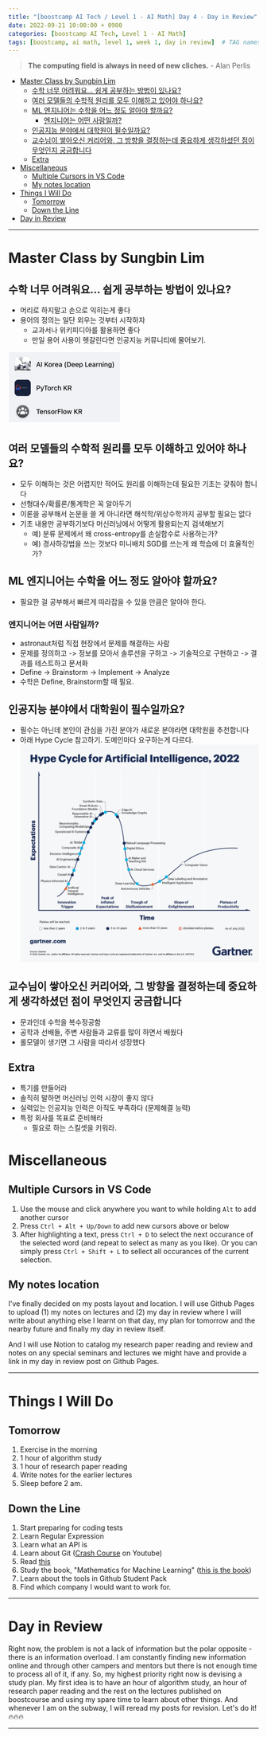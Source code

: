 ```yaml
---
title: "[boostcamp AI Tech / Level 1 - AI Math] Day 4 - Day in Review"
date: 2022-09-21 10:00:00 + 0900
categories: [boostcamp AI Tech, Level 1 - AI Math]
tags: [boostcamp, ai math, level 1, week 1, day in review]	# TAG names should always be lowercase
---
```




> **The computing field is always in need of new cliches.** - Alan Perlis

- [Master Class by Sungbin Lim](#master-class-by-sungbin-lim)
  - [수학 너무 어려워요... 쉽게 공부하는 방법이 있나요?](#수학-너무-어려워요-쉽게-공부하는-방법이-있나요)
  - [여러 모델들의 수학적 원리를 모두 이해하고 있어야 하나요?](#여러-모델들의-수학적-원리를-모두-이해하고-있어야-하나요)
  - [ML 엔지니어는 수학을 어느 정도 알아야 할까요?](#ml-엔지니어는-수학을-어느-정도-알아야-할까요)
    - [엔지니어는 어떤 사람일까?](#엔지니어는-어떤-사람일까)
  - [인공지능 분야에서 대학원이 필수일까요?](#인공지능-분야에서-대학원이-필수일까요)
  - [교수님이 쌓아오신 커리어와, 그 방향을 결정하는데  중요하게 생각하셨던 점이 무엇인지 궁금합니다](#교수님이-쌓아오신-커리어와-그-방향을-결정하는데--중요하게-생각하셨던-점이-무엇인지-궁금합니다)
  - [Extra](#extra)
- [Miscellaneous](#miscellaneous)
  - [Multiple Cursors in VS Code](#multiple-cursors-in-vs-code)
  - [My notes location](#my-notes-location)
- [Things I Will Do](#things-i-will-do)
  - [Tomorrow](#tomorrow)
  - [Down the Line](#down-the-line)
- [Day in Review](#day-in-review)




- - -

# Master Class by Sungbin Lim

## 수학 너무 어려워요... 쉽게 공부하는 방법이 있나요?

*  머리로 하지말고 손으로 익히는게 좋다
*  용어의 정의는 일단 외우는 것부터 시작하자
   *  교과서나 위키피디아를 활용하면 좋다
   *  만일 용어 사용이 헷갈린다면 인공지능 커뮤니티에 물어보기.
  
![](/assets/img/boostcamp/2022-09-22-17-14-56.png)

## 여러 모델들의 수학적 원리를 모두 이해하고 있어야 하나요?

* 모두 이해하는 것은 어렵지만 적어도 원리를 이해하는데 필요한 기초는 갖춰야 합니다
* 선형대수/확률론/통계학은 꼭 알아두기
* 이론을 공부해서 논문을 쓸 게 아니라면 해석학/위상수학까지 공부할 필요는 없다
* 기초 내용만 공부하기보다 머신러닝에서 어떻게 활용되는지 검색해보기
  * 예) 분류 문제에서 왜 cross-entropy를 손실함수로 사용하는가?
  * 예) 경사하강법을 쓰는 것보다 미니배치 SGD를 쓰는게 왜 학습에 더 효율적인가?

## ML 엔지니어는 수학을 어느 정도 알아야 할까요?

* 필요한 걸 공부해서 빠르게 따라잡을 수 있을 만큼은 알아야 한다.

### 엔지니어는 어떤 사람일까?

* astronaut처럼 직접 현장에서 문제를 해결하는 사람
* 문제를 정의하고 -> 정보를 모아서 솔루션을 구하고 -> 기술적으로 구현하고 -> 결과를 테스트하고 문서화
* Define -> Brainstorm -> Implement -> Analyze
* 수학은 Define, Brainstorm할 때 필요.

## 인공지능 분야에서 대학원이 필수일까요?


* 필수는 아닌데 본인이 관심을 가진 분야가 새로운 분야라면 대학원을 추천합니다
* 아래 Hype Cycle 참고하기. 도메인마다 요구하는게 다르다.
![](/assets/img/boostcamp/2022-09-22-17-28-19.png)

## 교수님이 쌓아오신 커리어와, 그 방향을 결정하는데  중요하게 생각하셨던 점이 무엇인지 궁금합니다

* 문과인데 수학을 복수정공함
* 공학과 선배들, 주변 사람들과 교류를 많이 하면서 배웠다
* 롤모델이 생기면 그 사람을 따라서 성장했다

## Extra

* 특기를 만들어라
* 솔직히 말하면 머신러닝 인력 시장이 좋지 않다
* 실력있는 인공지능 인력은 아직도 부족하다 (문제해결 능력)
* 특정 회사를 목표로 준비해라
  * 필요로 하는 스킬셋을 키워라.

# Miscellaneous

## Multiple Cursors in VS Code

1. Use the mouse and click anywhere you want to while holding `Alt` to add another cursor
2. Press `Ctrl + Alt + Up/Down` to add new cursors above or below
3. After highlighting a text, press `Ctrl + D` to select the next occurance of the selected word (and repeat to select as many as you like). Or you can simply press `Ctrl + Shift + L` to sellect all occurances of the current selection.

## My notes location

I've finally decided on my posts layout and location.
I will use Github Pages to upload (1) my notes on lectures and (2) my day in review where I will write about anything else I learnt on that day, my plan for tomorrow and the nearby future and finally my day in review itself.

And I will use Notion to catalog my research paper reading and review and notes on any special seminars and lectures we might have and provide a link in my day in review post on Github Pages.

- - -
  
# Things I Will Do

## Tomorrow

1. Exercise in the morning
2. 1 hour of algorithm study
3. 1 hour of research paper reading
4. Write notes for the earlier lectures
5. Sleep before 2 am.

## Down the Line

1. Start preparing for coding tests
2. Learn Regular Expression
3. Learn what an API is
4. Learn about Git ([Crash Course](https://www.youtube.com/watch?v=RGOj5yH7evk) on Youtube)
5. Read [this](https://www.gartner.com/en/articles/what-s-new-in-artificial-intelligence-from-the-2022-gartner-hype-cycle)
6. Study the book, "Mathematics for Machine Learning" ([this is the book](https://mml-book.github.io/book/mml-book.pdf))
7. Learn about the tools in Github Student Pack
8. Find which company I would want to work for.


- - -

# Day in Review

Right now, the problem is not a lack of information but the polar opposite - there is an information overload. I am constantly finding new information online and through other campers and mentors but there is not enough time to process all of it, if any. So, my highest priority right now is devising a study plan. My first idea is to have an hour of algorithm study, an hour of research paper reading and the rest on the lectures published on boostcourse and using my spare time to learn about other things. And whenever I am on the subway, I will reread my posts for revision. Let's do it! :fire::fire::fire:

- - -